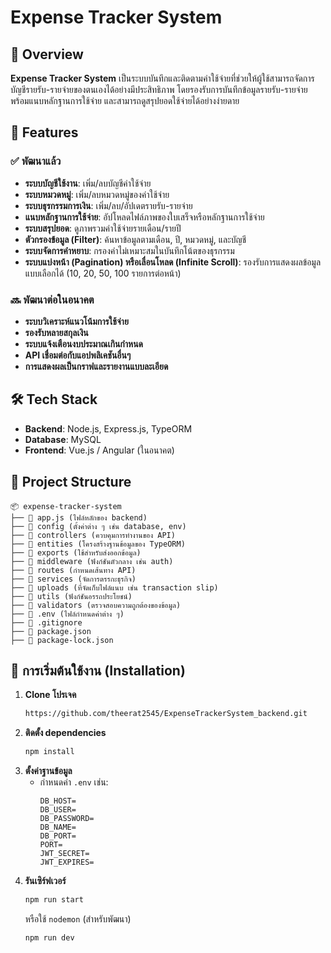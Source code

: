 # Expense Tracker System

## 📌 Overview

**Expense Tracker System** เป็นระบบบันทึกและติดตามค่าใช้จ่ายที่ช่วยให้ผู้ใช้สามารถจัดการบัญชีรายรับ-รายจ่ายของตนเองได้อย่างมีประสิทธิภาพ โดยรองรับการบันทึกข้อมูลรายรับ-รายจ่าย พร้อมแนบหลักฐานการใช้จ่าย และสามารถดูสรุปยอดใช้จ่ายได้อย่างง่ายดาย

## 🎯 Features

### ✅ พัฒนาแล้ว

- **ระบบบัญชีใช้งาน**: เพิ่ม/ลบบัญชีค่าใช้จ่าย
- **ระบบหมวดหมู่**: เพิ่ม/ลบหมวดหมู่ของค่าใช้จ่าย
- **ระบบธุรกรรมการเงิน**: เพิ่ม/ลบ/อัปเดตรายรับ-รายจ่าย
- **แนบหลักฐานการใช้จ่าย**: อัปโหลดไฟล์ภาพของใบเสร็จหรือหลักฐานการใช้จ่าย
- **ระบบสรุปยอด**: ดูภาพรวมค่าใช้จ่ายรายเดือน/รายปี
- **ตัวกรองข้อมูล (Filter)**: ค้นหาข้อมูลตามเดือน, ปี, หมวดหมู่, และบัญชี
- **ระบบจัดการคำหยาบ**: กรองคำไม่เหมาะสมในบันทึกโน้ตของธุรกรรม
- **ระบบแบ่งหน้า (Pagination) หรือเลื่อนโหลด (Infinite Scroll)**: รองรับการแสดงผลข้อมูลแบบเลือกได้ (10, 20, 50, 100 รายการต่อหน้า)

### 🔜 พัฒนาต่อในอนาคต

- **ระบบวิเคราะห์แนวโน้มการใช้จ่าย**
- **รองรับหลายสกุลเงิน**
- **ระบบแจ้งเตือนงบประมาณเกินกำหนด**
- **API เชื่อมต่อกับแอปพลิเคชันอื่นๆ**
- **การแสดงผลเป็นกราฟและรายงานแบบละเอียด**

## 🛠 Tech Stack

- **Backend**: Node.js, Express.js, TypeORM
- **Database**: MySQL
- **Frontend**: Vue.js / Angular (ในอนาคต)

## 📂 Project Structure

```
📦 expense-tracker-system
├── 📄 app.js (ไฟล์หลักของ backend)
├── 📂 config (ตั้งค่าต่าง ๆ เช่น database, env)
├── 📂 controllers (ควบคุมการทำงานของ API)
├── 📂 entities (โครงสร้างฐานข้อมูลของ TypeORM)
├── 📂 exports (ใช้สำหรับส่งออกข้อมูล)
├── 📂 middleware (ฟังก์ชันตัวกลาง เช่น auth)
├── 📂 routes (กำหนดเส้นทาง API)
├── 📂 services (จัดการตรรกะธุรกิจ)
├── 📂 uploads (ที่จัดเก็บไฟล์แนบ เช่น transaction slip)
├── 📂 utils (ฟังก์ชันอรรถประโยชน์)
├── 📂 validators (ตรวจสอบความถูกต้องของข้อมูล)
├── 📄 .env (ไฟล์กำหนดค่าต่าง ๆ)
├── 📄 .gitignore
├── 📄 package.json
├── 📄 package-lock.json
```

## 🚀 การเริ่มต้นใช้งาน (Installation)

1. **Clone โปรเจค**
   ```sh
   https://github.com/theerat2545/ExpenseTrackerSystem_backend.git
   ```
2. **ติดตั้ง dependencies**
   ```sh
   npm install
   ```
3. **ตั้งค่าฐานข้อมูล**
   - กำหนดค่า `.env` เช่น:
     ```env
     DB_HOST=
     DB_USER=
     DB_PASSWORD=
     DB_NAME=
     DB_PORT=
     PORT=
     JWT_SECRET=
     JWT_EXPIRES= 
     ```
4. **รันเซิร์ฟเวอร์**
   ```sh
   npm run start
   ```
   หรือใช้ `nodemon` (สำหรับพัฒนา)
   ```sh
   npm run dev
   ```


